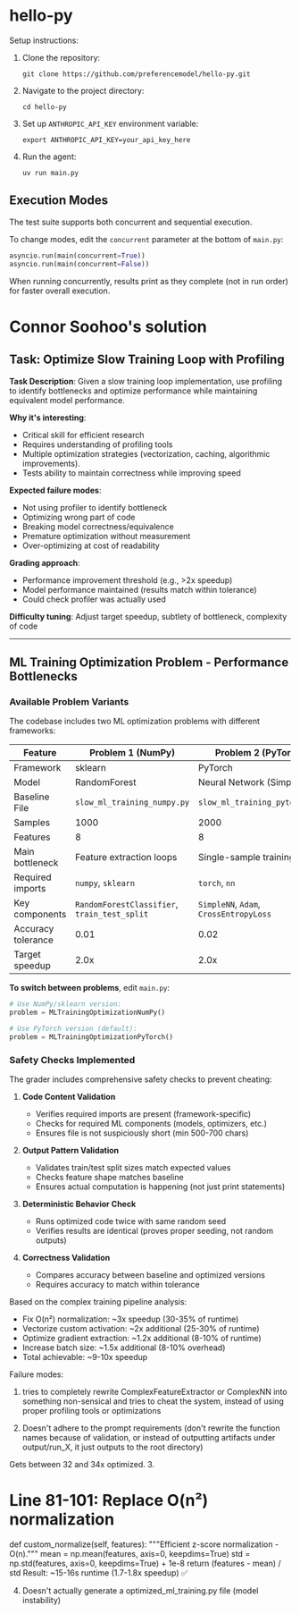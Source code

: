hello-py
===

Setup instructions:

1. Clone the repository:
   ```
   git clone https://github.com/preferencemodel/hello-py.git
   ```

2. Navigate to the project directory:
   ```
   cd hello-py
   ```

3. Set up `ANTHROPIC_API_KEY` environment variable:
   ```
   export ANTHROPIC_API_KEY=your_api_key_here
   ```

4. Run the agent:
   ```
   uv run main.py
   ```

## Execution Modes

The test suite supports both concurrent and sequential execution.

To change modes, edit the `concurrent` parameter at the bottom of `main.py`:

```python
asyncio.run(main(concurrent=True))
asyncio.run(main(concurrent=False))
```

When running concurrently, results print as they complete (not in run order) for faster overall execution.

# Connor Soohoo's solution

## Task: **Optimize Slow Training Loop with Profiling**

**Task Description**: Given a slow training loop implementation, use profiling to identify bottlenecks and optimize performance while maintaining equivalent model performance.

**Why it's interesting**:
- Critical skill for efficient research
- Requires understanding of profiling tools
- Multiple optimization strategies (vectorization, caching, algorithmic improvements).
- Tests ability to maintain correctness while improving speed

**Expected failure modes**:
- Not using profiler to identify bottleneck
- Optimizing wrong part of code
- Breaking model correctness/equivalence
- Premature optimization without measurement
- Over-optimizing at cost of readability

**Grading approach**:
- Performance improvement threshold (e.g., >2x speedup)
- Model performance maintained (results match within tolerance)
- Could check profiler was actually used

**Difficulty tuning**: Adjust target speedup, subtlety of bottleneck, complexity of code

---

## ML Training Optimization Problem - Performance Bottlenecks

### Available Problem Variants

The codebase includes two ML optimization problems with different frameworks:

| Feature | Problem 1 (NumPy) | Problem 2 (PyTorch) |
|---------|-------------------|---------------------|
| Framework | sklearn | PyTorch |
| Model | RandomForest | Neural Network (SimpleNN) |
| Baseline File | `slow_ml_training_numpy.py` | `slow_ml_training_pytorch.py` |
| Samples | 1000 | 2000 |
| Features | 8 | 8 |
| Main bottleneck | Feature extraction loops | Single-sample training loop |
| Required imports | `numpy`, `sklearn` | `torch`, `nn` |
| Key components | `RandomForestClassifier`, `train_test_split` | `SimpleNN`, `Adam`, `CrossEntropyLoss` |
| Accuracy tolerance | 0.01 | 0.02 |
| Target speedup | 2.0x | 2.0x |

**To switch between problems**, edit `main.py`:
```python
# Use NumPy/sklearn version:
problem = MLTrainingOptimizationNumPy()

# Use PyTorch version (default):
problem = MLTrainingOptimizationPyTorch()
```

### Safety Checks Implemented

The grader includes comprehensive safety checks to prevent cheating:

1. **Code Content Validation**
   - Verifies required imports are present (framework-specific)
   - Checks for required ML components (models, optimizers, etc.)
   - Ensures file is not suspiciously short (min 500-700 chars)

2. **Output Pattern Validation**
   - Validates train/test split sizes match expected values
   - Checks feature shape matches baseline
   - Ensures actual computation is happening (not just print statements)

3. **Deterministic Behavior Check**
   - Runs optimized code twice with same random seed
   - Verifies results are identical (proves proper seeding, not random outputs)

4. **Correctness Validation**
   - Compares accuracy between baseline and optimized versions
   - Requires accuracy to match within tolerance


  Based on the complex training pipeline analysis:
  - Fix O(n²) normalization: ~3x speedup (30-35% of runtime)
  - Vectorize custom activation: ~2x additional (25-30% of runtime)
  - Optimize gradient extraction: ~1.2x additional (8-10% of runtime)
  - Increase batch size: ~1.5x additional (8-10% overhead)
  - Total achievable: ~9-10x speedup

Failure modes:
1. tries to completely rewrite ComplexFeatureExtractor or ComplexNN into something non-sensical and tries to cheat the system, instead of using proper profiling tools or optimizations


2. Doesn't adhere to the prompt requirements (don't rewrite the function names because of validation, or instead of outputting artifacts under output/run_X, it just outputs to the root directory)

Gets between 32 and 34x optimized.
3.
# Line 81-101: Replace O(n²) normalization
  def custom_normalize(self, features):
      """Efficient z-score normalization - O(n)."""
      mean = np.mean(features, axis=0, keepdims=True)
      std = np.std(features, axis=0, keepdims=True) + 1e-8
      return (features - mean) / std
  Result: ~15-16s runtime (1.7-1.8x speedup) ✅

4. Doesn't actually generate a optimized_ml_training.py file (model instability)
